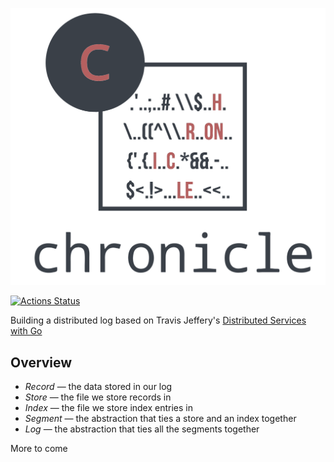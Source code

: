<p align="center">
  <img src="images/logo.png" width="600">
</p>


[![Actions Status](https://github.com/wbrowne/chronicle/workflows/Go/badge.svg)](https://github.com/wbrowne/chronicle/actions)

Building a distributed log based on Travis Jeffery's [Distributed Services with Go](https://pragprog.com/book/tjgo/distributed-services-with-go)

## Overview

- *Record* — the data stored in our log
- *Store* — the file we store records in
- *Index* — the file we store index entries in
- *Segment* — the abstraction that ties a store and an index together
- *Log* — the abstraction that ties all the segments together


More to come
